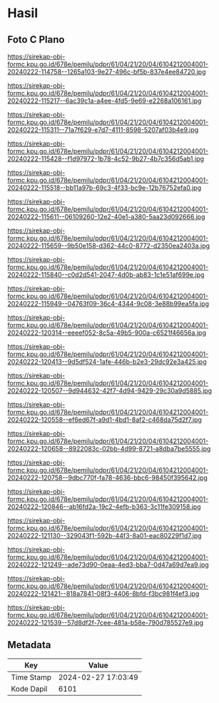 # Hasil

## Foto C Plano

https://sirekap-obj-formc.kpu.go.id/678e/pemilu/pdpr/61/04/21/20/04/6104212004001-20240222-114758--1265a103-9e27-496c-bf5b-837e4ee84720.jpg

https://sirekap-obj-formc.kpu.go.id/678e/pemilu/pdpr/61/04/21/20/04/6104212004001-20240222-115217--6ac39c1a-a4ee-4fd5-9e69-e2268a106161.jpg

https://sirekap-obj-formc.kpu.go.id/678e/pemilu/pdpr/61/04/21/20/04/6104212004001-20240222-115311--71a7f629-e7d7-4111-8598-5207af03b4e9.jpg

https://sirekap-obj-formc.kpu.go.id/678e/pemilu/pdpr/61/04/21/20/04/6104212004001-20240222-115428--f1d97972-1b78-4c52-9b27-4b7c356d5ab1.jpg

https://sirekap-obj-formc.kpu.go.id/678e/pemilu/pdpr/61/04/21/20/04/6104212004001-20240222-115518--bb11a97b-69c3-4f33-bc9e-12b76752efa0.jpg

https://sirekap-obj-formc.kpu.go.id/678e/pemilu/pdpr/61/04/21/20/04/6104212004001-20240222-115611--06109260-12e2-40e1-a380-5aa23d092666.jpg

https://sirekap-obj-formc.kpu.go.id/678e/pemilu/pdpr/61/04/21/20/04/6104212004001-20240222-115659--9b50e158-d362-44c0-8772-d2350ea2403a.jpg

https://sirekap-obj-formc.kpu.go.id/678e/pemilu/pdpr/61/04/21/20/04/6104212004001-20240222-115840--c0d2d541-2047-4d0b-ab83-1c1e51af699e.jpg

https://sirekap-obj-formc.kpu.go.id/678e/pemilu/pdpr/61/04/21/20/04/6104212004001-20240222-115949--04763f09-36c4-4344-9c08-3e88b99ea5fa.jpg

https://sirekap-obj-formc.kpu.go.id/678e/pemilu/pdpr/61/04/21/20/04/6104212004001-20240222-120314--eeeef052-8c5a-49b5-900a-c6521f46656a.jpg

https://sirekap-obj-formc.kpu.go.id/678e/pemilu/pdpr/61/04/21/20/04/6104212004001-20240222-120413--9d5df524-1afe-446b-b2e3-29dc92e3a425.jpg

https://sirekap-obj-formc.kpu.go.id/678e/pemilu/pdpr/61/04/21/20/04/6104212004001-20240222-120507--9d944632-42f7-4d94-9429-29c30a9d5885.jpg

https://sirekap-obj-formc.kpu.go.id/678e/pemilu/pdpr/61/04/21/20/04/6104212004001-20240222-120558--ef6ed67f-a9d1-4bd1-8af2-c468da75d2f7.jpg

https://sirekap-obj-formc.kpu.go.id/678e/pemilu/pdpr/61/04/21/20/04/6104212004001-20240222-120658--8922083c-02bb-4d99-8721-a8dba7be5555.jpg

https://sirekap-obj-formc.kpu.go.id/678e/pemilu/pdpr/61/04/21/20/04/6104212004001-20240222-120758--9dbc770f-fa78-4636-bbc6-98450f395642.jpg

https://sirekap-obj-formc.kpu.go.id/678e/pemilu/pdpr/61/04/21/20/04/6104212004001-20240222-120846--ab16fd2a-19c2-4efb-b363-3c11fe309158.jpg

https://sirekap-obj-formc.kpu.go.id/678e/pemilu/pdpr/61/04/21/20/04/6104212004001-20240222-121130--329043f1-592b-44f3-8a01-eac80229f1d7.jpg

https://sirekap-obj-formc.kpu.go.id/678e/pemilu/pdpr/61/04/21/20/04/6104212004001-20240222-121249--ade73d90-0eaa-4ed3-bba7-0d47a69d7ea9.jpg

https://sirekap-obj-formc.kpu.go.id/678e/pemilu/pdpr/61/04/21/20/04/6104212004001-20240222-121421--818a7841-08f3-4406-8bfd-f3bc981f4ef3.jpg

https://sirekap-obj-formc.kpu.go.id/678e/pemilu/pdpr/61/04/21/20/04/6104212004001-20240222-121539--57d8df2f-7cee-481a-b58e-790d785527e9.jpg


## Metadata

| Key        | Value               |
| ---------- | ------------------- |
| Time Stamp | 2024-02-27 17:03:49 |
| Kode Dapil | 6101                |



